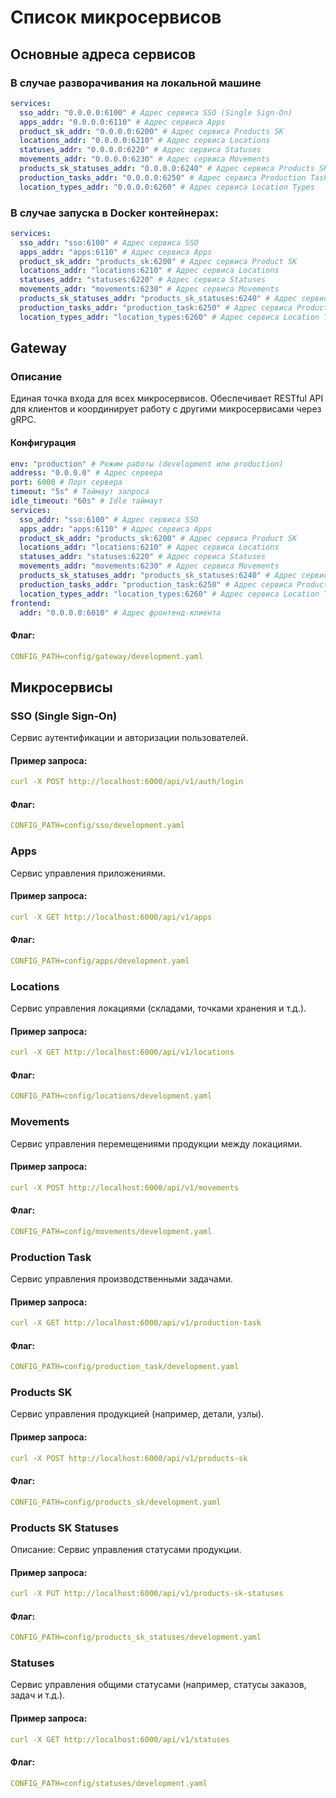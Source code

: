 # Список микросервисов
## Основные адреса сервисов
### В случае разворачивания на локальной машине
```yaml
services:
  sso_addr: "0.0.0.0:6100" # Адрес сервиса SSO (Single Sign-On)
  apps_addr: "0.0.0.0:6110" # Адрес сервиса Apps
  product_sk_addr: "0.0.0.0:6200" # Адрес сервиса Products SK
  locations_addr: "0.0.0.0:6210" # Адрес сервиса Locations
  statuses_addr: "0.0.0.0:6220" # Адрес сервиса Statuses
  movements_addr: "0.0.0.0:6230" # Адрес сервиса Movements
  products_sk_statuses_addr: "0.0.0.0:6240" # Адрес сервиса Products SK Statuses
  production_tasks_addr: "0.0.0.0:6250" # Адрес сервиса Production Tasks
  location_types_addr: "0.0.0.0:6260" # Адрес сервиса Location Types
```
### В случае запуска в Docker контейнерах:
```yaml
services:
  sso_addr: "sso:6100" # Адрес сервиса SSO
  apps_addr: "apps:6110" # Адрес сервиса Apps
  product_sk_addr: "products_sk:6200" # Адрес сервиса Product SK
  locations_addr: "locations:6210" # Адрес сервиса Locations
  statuses_addr: "statuses:6220" # Адрес сервиса Statuses
  movements_addr: "movements:6230" # Адрес сервиса Movements
  products_sk_statuses_addr: "products_sk_statuses:6240" # Адрес сервиса Products SK Statuses
  production_tasks_addr: "production_task:6250" # Адрес сервиса Production Tasks
  location_types_addr: "location_types:6260" # Адрес сервиса Location Types
```

## Gateway
### Описание
Единая точка входа для всех микросервисов. Обеспечивает RESTful API для клиентов и координирует работу с другими микросервисами через gRPC.
#### Конфигурация
```yaml
env: "production" # Режим работы (development или production)
address: "0.0.0.0" # Адрес сервера
port: 6000 # Порт сервера
timeout: "5s" # Таймаут запроса
idle_timeout: "60s" # Idle таймаут
services:
  sso_addr: "sso:6100" # Адрес сервиса SSO
  apps_addr: "apps:6110" # Адрес сервиса Apps
  product_sk_addr: "products_sk:6200" # Адрес сервиса Product SK
  locations_addr: "locations:6210" # Адрес сервиса Locations
  statuses_addr: "statuses:6220" # Адрес сервиса Statuses
  movements_addr: "movements:6230" # Адрес сервиса Movements
  products_sk_statuses_addr: "products_sk_statuses:6240" # Адрес сервиса Products SK Statuses
  production_tasks_addr: "production_task:6250" # Адрес сервиса Production Tasks
  location_types_addr: "location_types:6260" # Адрес сервиса Location Types
frontend:
  addr: "0.0.0.0:6010" # Адрес фронтенд-клиента
```
#### Флаг: 
```yaml
CONFIG_PATH=config/gateway/development.yaml
```
## Микросервисы
### SSO (Single Sign-On)
Сервис аутентификации и авторизации пользователей.

#### Пример запроса:
```yaml
curl -X POST http://localhost:6000/api/v1/auth/login
```
#### Флаг:
```yaml
CONFIG_PATH=config/sso/development.yaml
```
### Apps
Сервис управления приложениями.

#### Пример запроса:
```yaml
curl -X GET http://localhost:6000/api/v1/apps
```
#### Флаг:
```yaml
CONFIG_PATH=config/apps/development.yaml
```

### Locations
Сервис управления локациями (складами, точками хранения и т.д.).

#### Пример запроса:

```yaml 
curl -X GET http://localhost:6000/api/v1/locations
```
#### Флаг:
```yaml
CONFIG_PATH=config/locations/development.yaml
```
### Movements
Сервис управления перемещениями продукции между локациями.
#### Пример запроса:
```yaml
curl -X POST http://localhost:6000/api/v1/movements
```
#### Флаг:
```yaml
CONFIG_PATH=config/movements/development.yaml
```
### Production Task
Сервис управления производственными задачами.
#### Пример запроса:
```yaml
curl -X GET http://localhost:6000/api/v1/production-task
```
#### Флаг:
```yaml
CONFIG_PATH=config/production_task/development.yaml
```
### Products SK
Сервис управления продукцией (например, детали, узлы).
#### Пример запроса:
```yaml
curl -X POST http://localhost:6000/api/v1/products-sk
```
#### Флаг:
```yaml
CONFIG_PATH=config/products_sk/development.yaml
```
### Products SK Statuses
Описание: Сервис управления статусами продукции.
#### Пример запроса:
```yaml
curl -X PUT http://localhost:6000/api/v1/products-sk-statuses
```
#### Флаг:
```yaml
CONFIG_PATH=config/products_sk_statuses/development.yaml
```
### Statuses
Сервис управления общими статусами (например, статусы заказов, задач и т.д.).
#### Пример запроса:
```yaml
curl -X GET http://localhost:6000/api/v1/statuses
```
#### Флаг:
```yaml
CONFIG_PATH=config/statuses/development.yaml
```